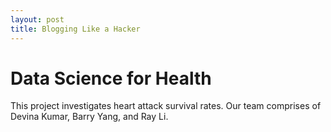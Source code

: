 ```yaml
---
layout: post
title: Blogging Like a Hacker
---
```


# Data Science for Health

This project investigates heart attack survival rates. Our team comprises of Devina Kumar, Barry Yang, and Ray Li.
